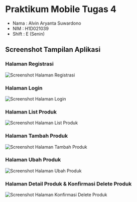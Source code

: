 # Praktikum Mobile Tugas 4

- Nama : Alvin Aryanta Suwardono
- NIM : H1D021039
- Shift : E (Senin)

## Screenshot Tampilan Aplikasi
### Halaman Registrasi
![Screenshot Halaman Registrasi](screenshots/ss1.png "Screenshot Halaman Registrasi")
### Halaman Login
![Screenshot Halaman Login](screenshots/ss2.png "Screenshot Halaman Login")
### Halaman List Produk
![Screenshot Halaman List Produk](screenshots/ss3.png "Screenshot Halaman List Produk")
### Halaman Tambah Produk
![Screenshot Halaman Tambah Produk](screenshots/ss4.png "Screenshot Halaman Tambah Produk")
### Halaman Ubah Produk
![Screenshot Halaman Ubah Produk](screenshots/ss5.png "Screenshot Halaman Ubah Produk")
### Halaman Detail Produk & Konfirmasi Delete Produk
![Screenshot Halaman Konfirmasi Delete Produk](screenshots/ss6.png "Screenshot Halaman Konfirmasi Delete Produk")
